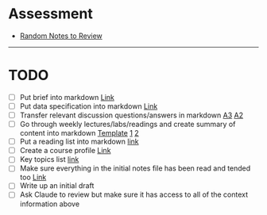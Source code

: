 # Assessment

- [Random Notes to Review](https://docs.google.com/document/d/1MLYUr_0Yb0xiqF3I3tocWhxhGTOgY-LIeBmbxTpyKLw/edit?tab=t.0)

--- 

# TODO
- [ ] Put brief into markdown [Link](https://github.com/LukeBirkett/study-planner/blob/main/934G5_Machine_Learning/assessment/ML2025_brief_A3.pdf)
- [ ] Put data specification into markdown [Link](https://universityofsussex-my.sharepoint.com/:w:/r/personal/to61_sussex_ac_uk/_layouts/15/Doc.aspx?sourcedoc=%7BFBB8937D-BD58-4F6A-BBB2-8F66D9BBA544%7D&file=README.docx&action=default&mobileredirect=true)
- [ ] Transfer relevant discussion questions/answers in markdown [A3](https://canvas.sussex.ac.uk/courses/31315/discussion_topics/436969) [A2](https://canvas.sussex.ac.uk/courses/31315/discussion_topics/399341)
- [ ] Go through weekly lectures/labs/readings and create summary of content into markdown 
[Template](https://docs.google.com/document/d/1oJZ5BUoGid1fuYhMeK6yRya98U1xAkt3sRK9uYwwKGM/edit?tab=t.0#heading=h.ki23zlscyv2k) 
[1](https://docs.google.com/document/d/1XDbG7T04sl4Dg6ptbuKy-UNqujxEH3OAb7WGDbAZoxk/edit?tab=t.0#heading=h.wgn3201bobq) 
[2](https://docs.google.com/document/d/1svibZjH2Jba5pkMIu9WLPd-UF1koyBH5H2fHmfinF8o/edit?tab=t.0)
- [ ] Put a reading list into markdown [link](https://docs.google.com/document/d/1laU_0XpEIzPEswVTl5A10RjO0cGMNsMDhWbibV9sBBI/edit?tab=t.0)
- [ ] Create a course profile [Link](https://docs.google.com/document/d/1M5U9Fl0LJ6jS16RgmCIwWdp-g025YvmKCLUSyJ2ALik/edit?tab=t.0)
- [ ] Key topics list [link](https://docs.google.com/document/d/1BL_AGXsyjieJOKM9x8NoqFsuSe3fnt53ybBvkd8Fjfg/edit?tab=t.0)
- [ ] Make sure everything in the initial notes file has been read and tended too [Link](https://docs.google.com/document/d/1MLYUr_0Yb0xiqF3I3tocWhxhGTOgY-LIeBmbxTpyKLw/edit?tab=t.0)
- [ ] Write up an initial draft
- [ ] Ask Claude to review but make sure it has access to all of the context information above
